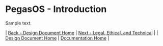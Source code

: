 # PegasOS - Introduction

Sample text.

| [Back - Design Document Home](DESIGN_DOCUMENT.md) | [Next - Legal, Ethical, and Technical](2_LEGAL_ETHICAL_TECHNICAL.md) |
| [Design Document Home](DESIGN_DOCUMENT.md) | [Documentation Home](../README.md) |